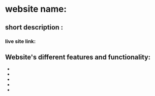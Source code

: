  # website name:
 ## short description :
 ### live site link: 
 ## Website's different features and functionality:
 *
 *
 *
 *
 *
 